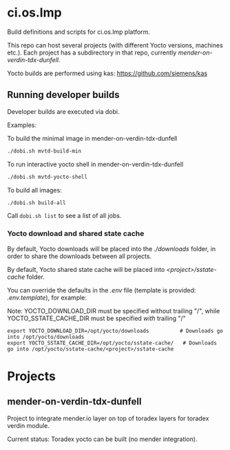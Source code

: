 # ci.os.lmp

Build definitions and scripts for ci.os.lmp platform.

This repo can host several projects (with different Yocto versions, machines etc.). Each project
has a subdirectory in that repo, currently *mender-on-verdin-tdx-dunfell*.

Yocto builds are performed using kas: https://github.com/siemens/kas


## Running developer builds

Developer builds are executed via dobi. 

Examples:

To build the minimal image in mender-on-verdin-tdx-dunfell

```bash
./dobi.sh mvtd-build-min
```

To run interactive yocto shell in mender-on-verdin-tdx-dunfell

```bash
./dobi.sh mvtd-yocto-shell
```

To build all images:

```bash
./dobi.sh build-all
```

Call ```dobi.sh list``` to see a list of all jobs. 


### Yocto download and shared state cache

By default, Yocto downloads will be placed into the *./downloads* folder, in order
to share the downloads between all projects.

By default, Yocto shared state cache will be placed into *\<project\>/sstate-cache* folder.

You can override the defaults in the *.env* file (template is provided: *.env.template*), for example:

Note: YOCTO_DOWNLOAD_DIR must be specified without trailing "/", while YOCTO_SSTATE_CACHE_DIR
must be specified *with* trailing "/"

```
export YOCTO_DOWNLOAD_DIR=/opt/yocto/downloads          # Downloads go into /opt/yocto/downloads
export YOCTO_SSTATE_CACHE_DIR=/opt/yocto/sstate-cache/   # Downloads go into /opt/yocto/sstate-cache/<project>/sstate-cache
```


# Projects
## mender-on-verdin-tdx-dunfell

Project to integrate mender.io layer on top of toradex layers for toradex verdin module.

Current status: Toradex yocto can be built (no mender integration). 